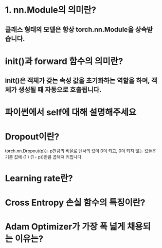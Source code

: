 # 1. nn.Module의 의미란?
## 클래스 형태의 모델은 항상 torch.nn.Module을 상속받습니다.

# __init__()과 forward 함수의 의미란?
## __init__()은 객체가 갖는 속성 값을 초기화하는 역할을 하며, 객체가 생성될 때 자동으로 호출됩니다. 

# 파이썬에서 self에 대해 설명해주세요


# Dropout이란?
torch.nn.Dropout(p)는 p만큼의 비율로 텐서의 값이 0이 되고, 0이 되지 않는 값들은 기존 값에 (1 / (1 - p))만큼 곱해져 커집니다. 

# Learning rate란?

# Cross Entropy 손실 함수의 특징이란?

# Adam Optimizer가 가장 폭 넓게 채용되는 이유는?
